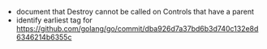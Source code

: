 - document that Destroy cannot be called on Controls that have a parent
- identify earliest tag for https://github.com/golang/go/commit/dba926d7a37bd6b3d740c132e8d6346214b6355c
